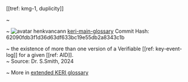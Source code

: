 [[tref: kmg-1, duplicity]]

~ <!-- This is a copy of the saved remote text. Remove it if you like. It is automatically (re)generated -->

~ <span class="meta-info"><span>![avatar](https://avatars.githubusercontent.com/u/479356?v=4) henkvancann</span> <span>[keri-main-glossary](https://github.com/henkvancann/keri-main-glossary)</span> <span class="commit-hash">Commit Hash: 62090fdb3f1d36d63df633bc19e55db2a8343c1b</span></span>

~ the existence of more than one version of a Verifiable [[ref: key-event-log]] for a given [[ref: AID]].  
~ Source: Dr. S.Smith, 2024

~ More in <a href="https://weboftrust.github.io/WOT-terms/docs/glossary/duplicity">extended KERI glossary</a>
